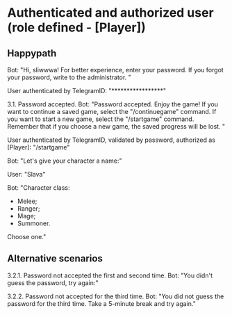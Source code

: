 # Authenticated and authorized user (role defined - [Player])

## Happypath

Bot: "Hi, sliwwwa! For better experience, enter your password. If you forgot your password, write to the administrator. "

User authenticated by TelegramID: "*****************"

3.1. Password accepted. Bot: "Password accepted. Enjoy the game! If you want to continue a saved game, select the "/continuegame" command. If you want to start a new game, select the "/startgame" command. Remember that if you choose a new game, the saved progress will be lost. "

User authenticated by TelegramID, validated by password, authorized as \[Player\]: "/startgame"

Bot: "Let's give your character a name:"

User: "Slava"

Bot: "Character class:

* Melee;
* Ranger;
* Mage;
* Summoner.

Choose one."

## Alternative scenarios

3.2.1. Password not accepted the first and second time. Bot: "You didn't guess the password, try again:"

3.2.2. Password not accepted for the third time. Bot: "You did not guess the password for the third time. Take a 5-minute break and try again."
